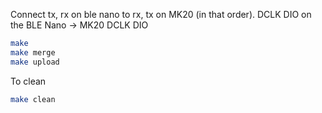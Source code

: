 Connect tx, rx on ble nano to rx, tx on MK20 (in that order).
DCLK DIO on the BLE Nano -> MK20 DCLK DIO

```bash
make
make merge
make upload
```

To clean
```bash
make clean
```
